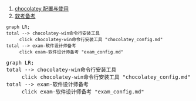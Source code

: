 <script src="https://unpkg.com/mermaid@11.4.1/dist/mermaid.min.js"></script>

1. [chocolatey 配置与使用](chocolatey_config.md)
2. [软考备考](exam_config.md)

```mermaid
graph LR;
total --> chocolatey-win命令行安装工具
	 click chocolatey-win命令行安装工具 "chocolatey_config.md"
total --> exam-软件设计师备考
	 click exam-软件设计师备考 "exam_config.md"
```

<pre class="mermaid">
graph LR;
total --> chocolatey-win命令行安装工具
	 click chocolatey-win命令行安装工具 "chocolatey_config.md"
total --> exam-软件设计师备考
	 click exam-软件设计师备考 "exam_config.md"
</pre>
